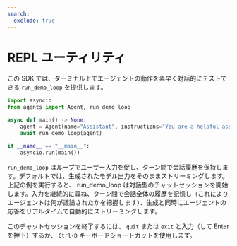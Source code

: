 ```yaml
---
search:
  exclude: true
---
```

# REPL ユーティリティ

この SDK では、ターミナル上でエージェントの動作を素早く対話的にテストできる `run_demo_loop` を提供します。


```python
import asyncio
from agents import Agent, run_demo_loop

async def main() -> None:
    agent = Agent(name="Assistant", instructions="You are a helpful assistant.")
    await run_demo_loop(agent)

if __name__ == "__main__":
    asyncio.run(main())
```

`run_demo_loop` はループでユーザー入力を促し、ターン間で会話履歴を保持します。デフォルトでは、生成されたモデル出力をそのままストリーミングします。上記の例を実行すると、 run_demo_loop は対話型のチャットセッションを開始します。入力を継続的に尋ね、ターン間で会話全体の履歴を記憶し（これによりエージェントは何が議論されたかを把握します）、生成と同時にエージェントの応答をリアルタイムで自動的にストリーミングします。

このチャットセッションを終了するには、 `quit` または `exit` と入力（して Enter を押下）するか、 `Ctrl-D` キーボードショートカットを使用します。
